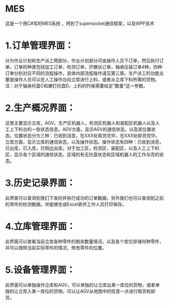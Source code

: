 # MES
这是一个用C#写的MES系统  ，用到了supersocket通信框架，以及WPF技术


# 1.订单管理界面：
分为作业计划和生产派工两部分，作业计划部分可由操作人员下订单，然后执行订单。订单的种类包括加工订单，检测订单，拧螺丝订单，轴承压装订单4种，四种订单分别对应不同的流程操作，具体内部流程操作请见第三章。生产派工的功能主要是操作人员可以在人工操作台向立库进行上料，或者从立库下料所需的货物。
注：对于轴承托盘C和螺钉托盘D，上料的时候需要给定“数量”这一参数。
# 2.生产概况界面：
这里主要显示立库，AGV，生产区机器人，检测区机器人和装配区机器人以及人工上下料台的一些状态信息。AGV方面，显示AGV的通信状态，以及其位置状态，位置状态分为三种：已收到消息，在XXX处取货完毕，在XXX处卸货完毕。立库方面，显示立库的通信状态，以及操作状态。操作状态有四种：已收到消息，已出库，已入库，已侧边出库。对于加工区，检测区，装配区，以及人工上下料区，显示各个区域的通信状态，区域的有无托盘状态和区域机器人的工作与否的状态。
# 3.历史记录界面：
此界面可以查询到我们下发的并执行成功的订单数据，另外我们也可以查询到之前的零件的检测数据。并能够生成Excel表供工作人员打印保存。
# 4.立库管理界面：
此界面可以查看当前立库各种零件的剩余数量情况，以及各个库位存储何种零件，并可以按照当前实际零件的情况，修改零件的位置。
# 5.设备管理界面：
此界面可以单独操作立库和AGV。可以单独的让立库出某一库位的货物，或者单独的让立库入某一库位的货物，可以让AGV从地图中的任意一点进行取货和卸货。
